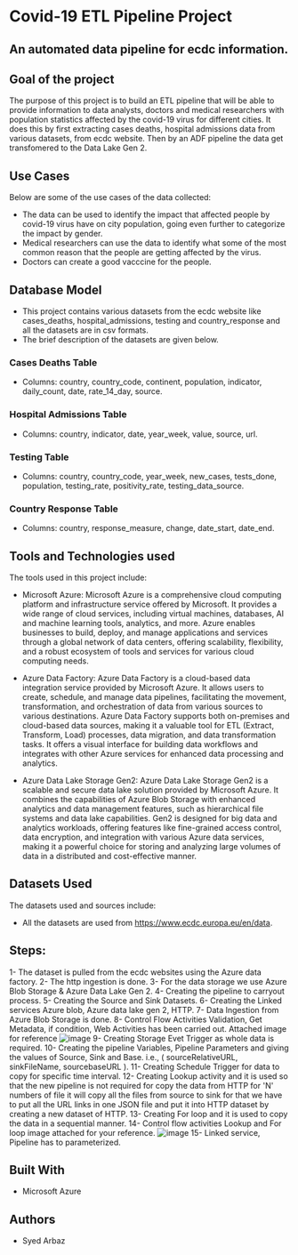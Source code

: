 # Covid-19 ETL Pipeline Project
## An automated data pipeline for ecdc information.
## Goal of the project
The purpose of this project is to build an ETL pipeline that will be able to provide information to data analysts, doctors and medical researchers with population statistics affected by the covid-19 virus for different cities. It does this by first extracting cases deaths, hospital admissions data from various datasets, from ecdc website. Then by an ADF pipeline the data get transfomered to the Data Lake Gen 2.

## Use Cases
Below are some of the use cases of the data collected:
- The data can be used to identify the impact that affected people by covid-19 virus have on city population, going even further to categorize the impact by gender.
- Medical researchers can use the data to identify what some of the most common reason that the people are getting affected by the virus.
- Doctors can create a good vacccine for the people.

## Database Model
- This project contains various datasets from the ecdc website like cases_deaths, hospital_admissions, testing and country_response and all the datasets are in csv formats.
- The brief description of the datasets are given below.

### Cases Deaths Table

- Columns: country, country_code, continent, population, indicator, daily_count, date, rate_14_day, source.

### Hospital Admissions Table

- Columns: country, indicator, date, year_week, value, source, url.

### Testing Table

- Columns: country, country_code, year_week, new_cases, tests_done, population, testing_rate, positivity_rate, testing_data_source.

### Country Response Table

- Columns: country, response_measure, change, date_start, date_end.

## Tools and Technologies used
The tools used in this project include:
- Microsoft Azure: Microsoft Azure is a comprehensive cloud computing platform and infrastructure service offered by Microsoft. It provides a wide range of cloud services, including virtual machines, databases, AI and machine learning tools, analytics, and more. Azure enables businesses to build, deploy, and manage applications and services through a global network of data centers, offering scalability, flexibility, and a robust ecosystem of tools and services for various cloud computing needs.


- Azure Data Factory: Azure Data Factory is a cloud-based data integration service provided by Microsoft Azure. It allows users to create, schedule, and manage data pipelines, facilitating the movement, transformation, and orchestration of data from various sources to various destinations. Azure Data Factory supports both on-premises and cloud-based data sources, making it a valuable tool for ETL (Extract, Transform, Load) processes, data migration, and data transformation tasks. It offers a visual interface for building data workflows and integrates with other Azure services for enhanced data processing and analytics.

- Azure Data Lake Storage Gen2: Azure Data Lake Storage Gen2 is a scalable and secure data lake solution provided by Microsoft Azure. It combines the capabilities of Azure Blob Storage with enhanced analytics and data management features, such as hierarchical file systems and data lake capabilities. Gen2 is designed for big data and analytics workloads, offering features like fine-grained access control, data encryption, and integration with various Azure data services, making it a powerful choice for storing and analyzing large volumes of data in a distributed and cost-effective manner.

## Datasets Used
The datasets used and sources include:
- All the datasets are used from https://www.ecdc.europa.eu/en/data.

## Steps:
1- The dataset is pulled from the ecdc websites using the Azure data factory.
2- The http ingestion is done.
3- For the data storage we use Azure Blob Storage & Azure Data Lake Gen 2.
4- Creating the pipeline to carryout process.
5- Creating the Source and Sink Datasets.
6- Creating the Linked services Azure blob, Azure data lake gen 2, HTTP.
7- Data Ingestion from Azure Blob Storage is done.
8- Control Flow Activities Validation, Get Metadata, if condition, Web Activities has been carried out. Attached image for reference
![image](https://github.com/Syedarbaz786/covid19-pipeline/assets/149040461/d9bcfc29-17c2-4b79-8391-8987d72eb3b8)
9- Creating Storage Evet Trigger as whole data is required.
10- Creating the pipeline Variables, Pipeline Parameters and giving the values of Source, Sink and Base. i.e., ( sourceRelativeURL, sinkFileName, sourcebaseURL ).
11- Creating Schedule Trigger for data to copy for specific time interval.
12- Creating Lookup activity and it is used so that the new pipeline is not required for copy the data from HTTP for 'N' numbers of file it will copy all the files from source to sink for that we have to put all the URL links in one JSON file and put it into HTTP dataset by creating a new dataset of HTTP.
13- Creating For loop and it is used to copy the data in a sequential manner.
14- Control flow activities Lookup and For loop image attached for your reference.
![image](https://github.com/Syedarbaz786/covid19-pipeline/assets/149040461/10e1cff8-d7d8-4d1d-a321-fb82aa025952)
15- Linked service, Pipeline has to parameterized.



## Built With
- Microsoft Azure
## Authors
- Syed Arbaz

